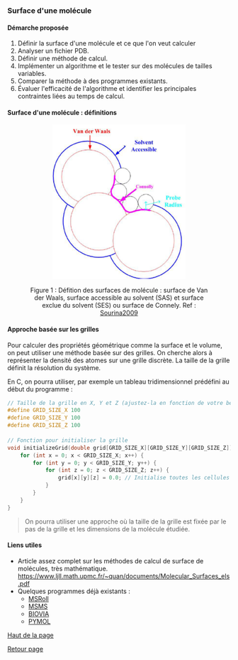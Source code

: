 ### Surface d'une molécule
<!--
#### Sujet
L'examen approfondi de la surface des molécules biologiques, en particulier des protéines, revêt une importance capitale pour élucider leur structure, ce processus ayant des répercussions significatives sur des aspects essentiels tels que leurs fonctions, leur stabilité et leur réactivité. Vous écrirez un programme informatique permettant de calculer la surface moléculaire d'une protéine ou, dans un premier temps d'une petite molécule, à partir de sa structure PDB. Vous pourrez utiliser une méthode de votre choix, analytique ou discrète.
-->
#### Démarche proposée
1. Définir la surface d'une molécule et ce que l'on veut calculer
2. Analyser un fichier PDB.
3. Définir une méthode de calcul.
4. Implémenter un algorithme et le tester sur des molécules de tailles variables.
5. Comparer la méthode à des programmes existants.
6. Évaluer l'efficacité de l'algorithme et identifier les principales contraintes liées au temps de calcul.

#### Surface d'une molécule : définitions

<figure align="center"><div style="text-align:center; width:300px;margin: 0 auto">

![Legende](figures/surfaces_def.png)
</div><figcaption>Figure 1 : Défition des surfaces de molécule : surface de Van der Waals, surface accessible au solvent (SAS) et surface exclue du solvent (SES) ou surface de Connely. Ref : <a href="https://doi.org/10.1007/978-3-642-03270-7_8">Sourina2009</a></figcaption></figure>

#### Approche basée sur les grilles
Pour calculer des propriétés géométrique comme la surface et le volume, on peut utiliser une méthode basée sur des grilles. On cherche alors à représenter la densité des atomes sur une grille discrète. La taille de la grille définit la résolution du système.

En C, on pourra utiliser, par exemple un tableau tridimensionnel prédéfini au début du programme :

```c
// Taille de la grille en X, Y et Z (ajustez-la en fonction de votre besoin)
#define GRID_SIZE_X 100
#define GRID_SIZE_Y 100
#define GRID_SIZE_Z 100

// Fonction pour initialiser la grille
void initializeGrid(double grid[GRID_SIZE_X][GRID_SIZE_Y][GRID_SIZE_Z]) {
    for (int x = 0; x < GRID_SIZE_X; x++) {
        for (int y = 0; y < GRID_SIZE_Y; y++) {
            for (int z = 0; z < GRID_SIZE_Z; z++) {
                grid[x][y][z] = 0.0; // Initialise toutes les cellules à 0
            }
        }
    }
}
```

> On pourra utiliser une approche où la taille de la grille est fixée par le pas de la grille et les dimensions de la molécule étudiée.

#### Liens utiles
- Article assez complet sur les méthodes de calcul de surface de molécules, très mathématique. https://www.ljll.math.upmc.fr/~quan/documents/Molecular_Surfaces_els.pdf
- Quelques programmes déjà existants :
   - [MSRoll](http://www.csb.yale.edu/userguides/graphics/msp/msu_local.html#MSRoll)
   - [MSMS](https://ccsb.scripps.edu/msms/documentation/)
   - [BIOVIA](https://www.researchgate.net/publication/353035302_Method_for_installing_Biovia_Discovery_Studio_Viewer_2021_in_Linux_Mint_201_or_Ubuntu_2004)
   - [PYMOL](https://www.youtube.com/watch?v=WC-r53vBLvM)

[Haut de la page](#surface-dune-molécule)

[Retour page](sujets_AH.md#projets-informatiques-chimie-paris-proposé-par-arthur-hardiagon)